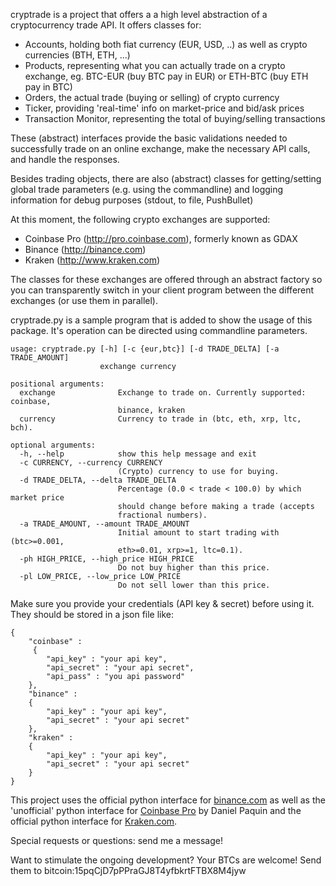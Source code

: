 cryptrade is a project that offers a a high level abstraction of a cryptocurrency trade API. It offers classes for:
* Accounts, holding both fiat currency (EUR, USD, ..) as well as crypto currencies (BTH, ETH, ...)
* Products, representing what you can actually trade on a crypto exchange, eg. BTC-EUR (buy BTC pay in EUR) or ETH-BTC (buy ETH pay in BTC)
* Orders, the actual trade (buying or selling) of crypto currency
* Ticker, providing 'real-time' info on market-price and bid/ask prices
* Transaction Monitor, representing the total of buying/selling transactions

These (abstract) interfaces provide the basic validations needed to successfully trade on an online exchange, make the necessary API calls, and handle the responses.

Besides trading objects, there are also (abstract) classes for getting/setting global trade parameters (e.g. using the commandline) and logging information for debug purposes (stdout, to file, PushBullet)

At this moment, the following crypto exchanges are supported:
* Coinbase Pro (http://pro.coinbase.com), formerly known as GDAX
* Binance (http://binance.com)
* Kraken (http://www.kraken.com)

The classes for these exchanges are offered through an abstract factory so you can transparently switch in your client program between the different exchanges (or use them in parallel).

cryptrade.py is a sample program that is added to show the usage of this package. It's operation can be directed using commandline parameters.
~~~~
usage: cryptrade.py [-h] [-c {eur,btc}] [-d TRADE_DELTA] [-a TRADE_AMOUNT]
                    exchange currency

positional arguments:
  exchange              Exchange to trade on. Currently supported: coinbase,
                        binance, kraken
  currency              Currency to trade in (btc, eth, xrp, ltc, bch).

optional arguments:
  -h, --help            show this help message and exit
  -c CURRENCY, --currency CURRENCY
                        (Crypto) currency to use for buying.
  -d TRADE_DELTA, --delta TRADE_DELTA
                        Percentage (0.0 < trade < 100.0) by which market price
                        should change before making a trade (accepts
                        fractional numbers).
  -a TRADE_AMOUNT, --amount TRADE_AMOUNT
                        Initial amount to start trading with (btc>=0.001,
                        eth>=0.01, xrp>=1, ltc=0.1).
  -ph HIGH_PRICE, --high_price HIGH_PRICE
                        Do not buy higher than this price.
  -pl LOW_PRICE, --low_price LOW_PRICE
                        Do not sell lower than this price.
~~~~

Make sure you provide your credentials (API key & secret) before using it. They should be stored in a json file like:
~~~~
{
    "coinbase" : 
     {
        "api_key" : "your api key",
        "api_secret" : "your api secret",
        "api_pass" : "you api password"
    },
    "binance" :
    {
        "api_key" : "your api key",
        "api_secret" : "your api secret"
    },
    "kraken" :
    {
        "api_key" : "your api key",
        "api_secret" : "your api secret"
    }
}
~~~~

This project uses the official python interface for [binance.com](http://python-binance.readthedocs.io/en/latest) as well as the 'unofficial' python interface for [Coinbase Pro](https://github.com/danpaquin/coinbasepro-python) by Daniel Paquin and the official python interface for [Kraken.com](https://github.com/veox/python3-krakenex).

Special requests or questions: send me a message!

Want to stimulate the ongoing development? Your BTCs are welcome! Send them to bitcoin:15pqCjD7pPPraGJ8T4yfbkrtFTBX8M4jyw
